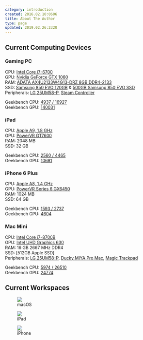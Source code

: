 ```yaml
---
category: introduction
created: 2016.02.10:0606
title: About The Author
type: page
updated: 2019.02.26:2320
---
```


## Current Computing Devices

### Gaming PC

CPU: [Intel Core i7-6700](http://ark.intel.com/products/88196/Intel-Core-i7-6700-Processor-8M-Cache-up-to-4_00-GHz)<br>
GPU: [Nvidia GeForce GTX 1060](https://www.nvidia.com/en-us/geforce/products/10series/geforce-gtx-1060/)<br>
RAM: [ADATA AX4U2133W4G13-DRZ 8GB DDR4-2133](http://www.adata.com/en/xpg-dram/orderinfo/305)<br>
SSD: [Samsung 850 EVO 120GB](http://www.samsung.com/us/computing/memory-storage/solid-state-drives/ssd-850-evo-2-5-sata-iii-120gb-mz-75e120b-am/) & [500GB Samsung 850 EVO SSD](http://www.samsung.com/us/computing/memory-storage/solid-state-drives/ssd-850-evo-2-5-sata-iii-500gb-mz-75e500b-am/)<br>
Peripherals: [LG 25UM58-P](http://www.lg.com/us/monitors/lg-25UM58-P-ultrawide-monitor), [Steam Controller](http://store.steampowered.com/app/353370/)

Geekbench CPU: [4937 / 16927](https://browser.geekbench.com/v4/cpu/12004240)<br>
Geekbench GPU: [140031](https://browser.geekbench.com/v4/compute/3645486)

### iPad

CPU: [Apple A9, 1.8 GHz](https://en.wikipedia.org/wiki/Apple_A9)<br>
GPU: [PowerVR GT7600](https://en.wikipedia.org/wiki/PowerVR#Series7XT_.28Rogue.29)<br>
RAM: 2048 MB<br>
SSD: 32 GB

Geekbench CPU: [2560 / 4465](https://browser.geekbench.com/v4/cpu/12003927)<br>
Geekbench GPU: [10681](https://browser.geekbench.com/v4/compute/3645112)

### iPhone 6 Plus

CPU: [Apple A8, 1.4 GHz](https://en.wikipedia.org/wiki/Apple_A8)<br>
GPU: [PowerVR Series 6 GX6450](https://en.wikipedia.org/wiki/PowerVR#Series6XT_.28Rogue.29)<br>
RAM: 1024 MB<br>
SSD: 64 GB

Geekbench CPU: [1593 / 2737](https://browser.geekbench.com/v4/cpu/12003949)<br>
Geekbench GPU: [4604](https://browser.geekbench.com/v4/compute/3645142)

### Mac Mini

CPU: [Intel Core i7-8700B](https://ark.intel.com/products/134905/Intel-Core-i7-8700B-Processor-12M-Cache-up-to-4-60-GHz-)<br>
GPU: [Intel UHD Graphics 630](https://en.wikipedia.org/wiki/Intel_Graphics_Technology#Kaby_Lake_Refresh_/_Coffee_Lake)<br>
RAM: 16 GB 2667 MHz DDR4<br>
SSD: [512GB Apple SSD]<br>
Peripherals: [LG 25UM58-P](http://www.lg.com/us/monitors/lg-25UM58-P-ultrawide-monitor), [Ducky MIYA Pro Mac](https://mechanicalkeyboards.com/shop/index.php?l=product_detail&p=4285), [Magic Trackpad](https://en.wikipedia.org/wiki/Magic_Trackpad)

Geekbench CPU: [5974 / 26510](https://browser.geekbench.com/v4/cpu/12004493)<br>
Geekbench GPU: [24774](https://browser.geekbench.com/v4/compute/3645324)

## Current Workspaces

<figure>
	<img src='/images/about-the-author_macos.jpg'>
	<figcaption>macOS</figcaption>
</figure>

<figure>
	<img src='/images/about-the-author_ipad.jpg'>
	<figcaption>iPad</figcaption>
</figure>

<figure class='half'>
	<img src='/images/about-the-author_iphone.jpg'>
	<figcaption>iPhone</figcaption>
</figure>
